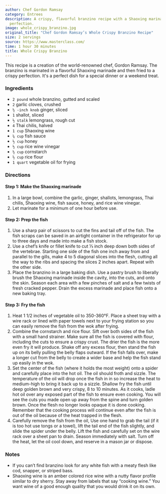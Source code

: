 ```yaml
---
author: Chef Gordon Ramsay
category: Entrees
description: A crispy, flavorful branzino recipe with a Shaoxing marinade, fried to
  perfection.
image: whole_crispy_branzino.jpg
original_title: "Chef Gordon Ramsay’s Whole Crispy Branzino Recipe"
size: 2 servings
source: https://www.masterclass.com/
time: 1 hour 30 minutes
title: Whole Crispy Branzino
---
```


This recipe is a creation of the world-renowned chef, Gordon Ramsay. The branzino is marinated in a flavorful Shaoxing marinade and then fried to a crispy perfection. It's a perfect dish for a special dinner or a weekend treat.

### Ingredients

* `2 pound` whole branzino, gutted and scaled
* `2` garlic cloves, crushed
* `½ -inch knob` ginger, sliced
* `1` shallot, sliced
* `½ stalk` lemongrass, rough cut
* `4` Thai chilis, halved
* `1 cup` Shaoxing wine
* `¼ cup` fish sauce
* `½ cup` honey
* `½ cup` rice wine vinegar
* `½ cup` cornstarch
* `½ cup` rice flour
* `1 quart` vegetable oil for frying

### Directions

#### Step 1: Make the Shaoxing marinade

1. In a large bowl, combine the garlic, ginger, shallots, lemongrass, Thai chilis, Shaoxing wine, fish sauce, honey, and rice wine vinegar.
2. Let marinate for a minimum of one hour before use.

#### Step 2: Prep the fish

1. Use a sharp pair of scissors to cut the fins and tail off of the fish. The fish scraps can be saved in an airtight container in the refrigerator for up to three days and made into make a fish stock.
2. Use a chef’s knife or fillet knife to cut ⅓ inch deep down both sides of the vertebrae. Starting one side of the fish one inch away from and parallel to the gills, make 4 to 5 diagonal slices into the flesh, cutting all the way to the ribs and spacing the slices 2 inches apart. Repeat with the other side.
3. Place the branzino in a large baking dish. Use a pastry brush to liberally brush the Shaoxing marinade inside the cavity, into the cuts, and onto the skin. Season each area with a few pinches of salt and a few twists of fresh cracked pepper. Drain the excess marinade and place fish onto a new baking tray.

#### Step 3: Fry the fish

1. Heat 1 1/2 inches of vegetable oil to 350-360°F. Place a sheet tray with a wire rack or lined with paper towels next to your frying station so you can easily remove the fish from the wok after frying.
2. Combine the cornstarch and rice flour. Sift over both sides of the fish with a small hand strainer. Make sure all the fish is covered with flour, including the cuts to ensure a crispy crust. The drier the fish is the more even fry it will produce. Shake off any excess flour, then stand the fish up on its belly pulling the belly flaps outward. If the fish falls over, make a longer cut from the belly to create a wider base and help the fish stand up easily in the wok.
3. Set the center of the fish (where it holds the most weight) onto a spider and carefully place into the hot oil. The oil should froth and sizzle. The temperature of the oil will drop once the fish in in so increase the heat to medium-high to bring it back up to a sizzle. Shallow fry the fish until deep golden brown and very crispy, 8 to 10 minutes. As it cooks, ladle hot oil over any exposed part of the fish to ensure even cooking. You will see the cuts you made open up away from the spine and turn golden brown. Once the flesh no longer looks opaque it is done cooking. Remember that the cooking process will continue even after the fish is out of the oil because of the heat trapped in the flesh.
4. Carefully remove the fish from the oil, Use one hand to grab the tail (if it is too hot use tongs or a towel), lift the tail end of the fish slightly, and slide the spider under the belly. Lift the fish and carefully set on the wire rack over a sheet pan to drain. Season immediately with salt. Turn off the heat, let the oil cool down, and reserve in a mason jar or dispose.

### Notes

* If you can’t find branzino look for any white fish with a meaty flesh like cod, snapper, or striped bass.
* Shaoxing wine is an amber colored rice wine with a nutty flavor profile similar to dry sherry. Stay away from labels that say “cooking wine.” You want wine of a good enough quality that you would drink it on its own.